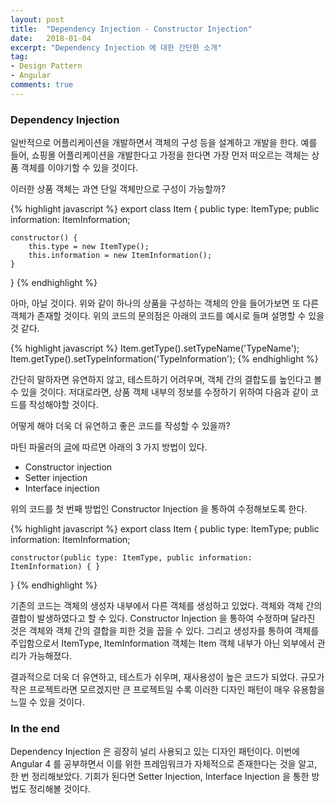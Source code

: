 ```yaml
---
layout: post
title:  "Dependency Injection - Constructor Injection"
date:   2018-01-04
excerpt: "Dependency Injection 에 대한 간단한 소개"
tag:
- Design Pattern
- Angular
comments: true
---
```


### Dependency Injection 

일반적으로 어플리케이션을 개발하면서 객체의 구성 등을 설계하고 개발을 한다. 예를 들어, 쇼핑몰 어플리케이션을 개발한다고 가정을 한다면 가장 먼저 떠오르는 객체는 상품 객체를 이야기할 수 있을 것이다.

이러한 상품 객체는 과연 단일 객체만으로 구성이 가능할까?

{% highlight javascript %}
export class Item {
	public type: ItemType;
	public information: ItemInformation;
	
	constructor() {
		this.type = new ItemType();
		this.information = new ItemInformation();
	}
}
{% endhighlight %}

아마, 아닐 것이다. 위와 같이 하나의 상품을 구성하는 객체의 안을 들어가보면 또 다른 객체가 존재할 것이다.
위의 코드의 문의점은 아래의 코드를 예시로 들며 설명할 수 있을 것 같다.

{% highlight javascript %}
Item.getType().setTypeName('TypeName');
Item.getType().setTypeInformation('TypeInformation');
{% endhighlight %}

간단히 말하자면 유연하지 않고, 테스트하기 어려우며, 객체 간의 결합도를 높인다고 볼 수 있을 것이다. 저대로라면, 상품 객체 내부의 정보를 수정하기 위하여 다음과 같이 코드를 작성해야할 것이다.

어떻게 해야 더욱 더 유연하고 좋은 코드를 작성할 수 있을까?

마틴 파울러의 <a href=https://martinfowler.com/articles/injection.html>글</a>에 따르면 아래의 3 가지 방법이 있다.

 * Constructor injection
 * Setter injection
 * Interface injection

위의 코드를 첫 번째 방법인 Constructor Injection 을 통하여 수정해보도록 한다.
	
{% highlight javascript %}
export class Item {
	public type: ItemType;
	public information: ItemInformation;
	
	constructor(public type: ItemType, public information: ItemInformation) { }
}
{% endhighlight %}

기존의 코드는 객체의 생성자 내부에서 다른 객체를 생성하고 있었다. 객체와 객체 간의 결합이 발생하였다고 할 수 있다. Constructor Injection 을 통하여 수정하며 달라진 것은 객체와 객체 간의 결합을 피한 것을 꼽을 수 있다. 그리고 생성자를 통하여 객체를 주입함으로서 ItemType, ItemInformation 객체는 Item 객체 내부가 아닌 외부에서 관리가 가능해졌다.

결과적으로 더욱 더 유연하고, 테스트가 쉬우며, 재사용성이 높은 코드가 되었다. 규모가 작은 프로젝트라면 모르겠지만 큰 프로젝트일 수록 이러한 디자인 패턴이 매우 유용함을 느낄 수 있을 것이다.

### In the end

Dependency Injection 은 굉장히 널리 사용되고 있는 디자인 패턴이다. 이번에 Angular 4 를 공부하면서 이를 위한 프레임워크가 자체적으로 존재한다는 것을 알고, 한 번 정리해보았다. 기회가 된다면 Setter Injection, Interface Injection 을 통한 방법도 정리해볼 것이다.